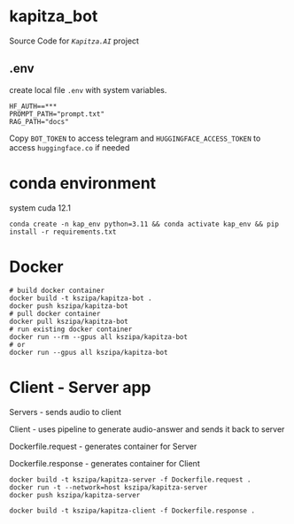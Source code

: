 # kapitza_bot
Source Code for _`Kapitza.AI`_ project
## .env
create local file `.env` with system variables.
```BOT_TOKEN=***
HF_AUTH==***
PROMPT_PATH="prompt.txt"
RAG_PATH="docs"
```
Copy `BOT_TOKEN` to access telegram and
`HUGGINGFACE_ACCESS_TOKEN` to access `huggingface.co` if needed

# conda environment
system cuda 12.1
```
conda create -n kap_env python=3.11 && conda activate kap_env && pip install -r requirements.txt
```

# Docker
```
# build docker container
docker build -t kszipa/kapitza-bot .
docker push kszipa/kapitza-bot
# pull docker container
docker pull kszipa/kapitza-bot
# run existing docker container
docker run --rm --gpus all kszipa/kapitza-bot
# or
docker run --gpus all kszipa/kapitza-bot
```

# Client - Server app
Servers - sends audio to client

Client - uses pipeline to generate audio-answer and sends it back to server

Dockerfile.request - generates container for Server

Dockerfile.response - generates container for Client
```
docker build -t kszipa/kapitza-server -f Dockerfile.request .
docker run -t --network=host kszipa/kapitza-server
docker push kszipa/kapitza-server

docker build -t kszipa/kapitza-client -f Dockerfile.response .
```

